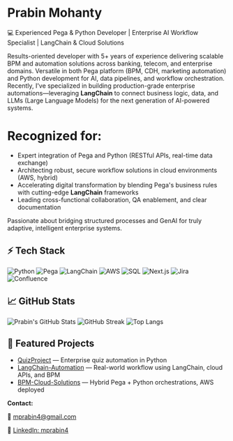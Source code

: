 # Prabin Mohanty
💻 Experienced Pega & Python Developer | Enterprise AI Workflow Specialist | LangChain & Cloud Solutions

Results-oriented developer with 5+ years of experience delivering scalable BPM and automation solutions across banking, telecom, and enterprise domains. Versatile in both Pega platform (BPM, CDH, marketing automation) and Python development for AI, data pipelines, and workflow orchestration. Recently, I've specialized in building production-grade enterprise automations—leveraging **LangChain** to connect business logic, data, and LLMs (Large Language Models) for the next generation of AI-powered systems.

# Recognized for:
- Expert integration of Pega and Python (RESTful APIs, real-time data exchange)
- Architecting robust, secure workflow solutions in cloud environments (AWS, hybrid)
- Accelerating digital transformation by blending Pega's business rules with cutting-edge **LangChain** frameworks
- Leading cross-functional collaboration, QA enablement, and clear documentation

Passionate about bridging structured processes and GenAI for truly adaptive, intelligent enterprise systems.

## ⚡ Tech Stack

![Python](https://img.shields.io/badge/Python-3776AB?style=for-the-badge&logo=python&logoColor=white)
![Pega](https://img.shields.io/badge/Pega-blue?style=for-the-badge&logo=data:image/svg+xml;base64,PHN2ZyBpZD0icGVnZS1sb2dvIiB3aWR0aD0iMzIiIGhlaWdodD0iMjEiIHZpZXdCb3g9IjAgMCAzMiAyMSIgeG1sbnM9Imh0dHA6Ly93d3cudzMub3JnLzIwMDAvc3ZnIj48Y2lyY2xlIGN4PSIxNiIgY3k9IjEwLjUiIHI9IjEwIiBmaWxsPSIjMDA0QjZDIi8+PHRleHQgeD0iNSIgeT0iMTQiIGZpbGw9IndoaXRlIiBmb250LXNpemU9IjEwIj5QZWdhPC90ZXh0Pjwvc3ZnPg==&logoColor=white)
![LangChain](https://img.shields.io/badge/LangChain-1A73E8?style=for-the-badge&logo=data:image/svg+xml;base64,PHN2ZyB3aWR0aD0iMjAiIGhlaWdodD0iMjAiIHZpZXdCb3g9IjAgMCAyMCAyMCIgZmlsbD0ibm9uZSIgeG1sbnM9Imh0dHA6Ly93d3cudzMub3JnLzIwMDAvc3ZnIj48cmVjdCB3aWR0aD0iMjAiIGhlaWdodD0iMjAiIHJ4PSIxMCIgZmlsbD0iIzFBNzNFOCIvPjwvc3ZnPg==&logoColor=white)
![AWS](https://img.shields.io/badge/AWS-FF9900?style=for-the-badge&logo=amazonaws&logoColor=white)
![SQL](https://img.shields.io/badge/SQL-4479A1?style=for-the-badge&logo=postgresql&logoColor=white)
![Next.js](https://img.shields.io/badge/Next.js-000000?style=for-the-badge&logo=nextdotjs&logoColor=white)
![Jira](https://img.shields.io/badge/Jira-0052CC?style=for-the-badge&logo=jira&logoColor=white)
![Confluence](https://img.shields.io/badge/Confluence-172B4D?style=for-the-badge&logo=confluence&logoColor=white)

## 📈 GitHub Stats

![Prabin's GitHub Stats](https://github-readme-stats.vercel.app/api?username=pr4bin&theme=vue-dark&show_icons=true&hide_border=true&count_private=true)
![GitHub Streak](https://streak-stats.demolab.com?user=pr4bin&theme=vue-dark&hide_border=true)
![Top Langs](https://github-readme-stats.vercel.app/api/top-langs/?username=pr4bin&layout=compact&theme=vue-dark&hide_border=true)

## 🚀 Featured Projects

- [QuizProject](https://github.com/pr4bin/QuizProject) — Enterprise quiz automation in Python
- [LangChain-Automation](https://github.com/pr4bin/LangChain-Automation) — Real-world workflow using LangChain, cloud APIs, and BPM
- [BPM-Cloud-Solutions](https://github.com/pr4bin/BPM-Cloud-Solutions) — Hybrid Pega + Python orchestrations, AWS deployed

**Contact:**
  
📧 mprabin4@gmail.com
  
🔗 [LinkedIn: mprabin4](https://www.linkedin.com/in/mprabin4/)
